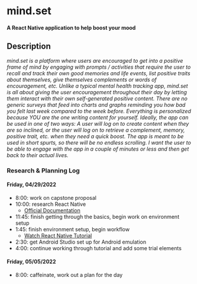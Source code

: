 # mind.set

#### A React Native application to help boost your mood

## Description

_mind.set is a platform where users are encouraged to get into a positive frame of mind by engaging with prompts / activities that require the user to recall and track their own good memories and life events, list positive traits about themselves, give themselves complements or words of encouragement, etc. Unlike a typical mental health tracking app, mind.set is all about giving the user encouragement throughout their day by letting them interact with their own self-generated positive content. There are no generic surveys that feed into charts and graphs reminding you how bad you felt last week compared to the week before. Everything is personalized because YOU are the one writing content for yourself. Ideally, the app can be used in one of two ways: A user will log on to create content when they are so inclined, or the user will log on to retrieve a complement, memory, positive trait, etc. when they need a quick boost. The app is meant to be used in short spurts, so there will be no endless scrolling. I want the user to be able to engage with the app in a couple of minutes or less and then get back to their actual lives._

### Research & Planning Log
#### Friday, 04/29/2022
* 8:00: work on capstone proposal
* 10:00: research React Native
    * [Official Documentation](https://reactnative.dev/docs/getting-started)
* 11:45: finish getting through the basics, begin work on environment setup
* 1:45: finish environment setup, begin workflow
    * [Watch React Native Tutorial](https://www.youtube.com/watch?v=0-S5a0eXPoc)
* 2:30: get Android Studio set up for Android emulation
* 4:00: continue working through tutorial and add some trial elements

#### Friday, 05/05/2022
* 8:00: caffeinate, work out a plan for the day